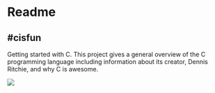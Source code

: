 <h1>Readme</h1>

<h2>#cisfun</h2>

<p>Getting started with C. This project gives a general overview of the C programming language including information about its creator, Dennis Ritchie, and why C is awesome.</p>

<a href="https://www.holbertonschool.com/" target="_blank"><img src="https://www.holbertonschool.com/assets/holberton-logo-1cc451260ca3cd297def53f2250a9794810667c7ca7b5fa5879a569a457bf16f.png" /></a>
